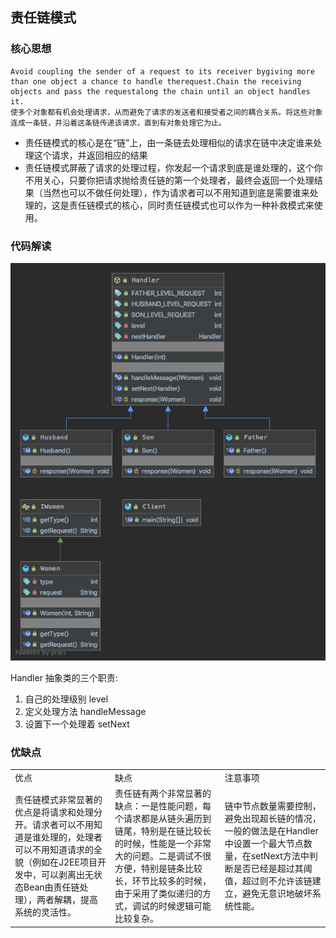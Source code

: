 ## 责任链模式
### 核心思想
```
Avoid coupling the sender of a request to its receiver bygiving more than one object a chance to handle therequest.Chain the receiving objects and pass the requestalong the chain until an object handles it.
使多个对象都有机会处理请求，从而避免了请求的发送者和接受者之间的耦合关系。将这些对象连成一条链，并沿着这条链传递该请求，直到有对象处理它为止。
```
- 责任链模式的核心是在“链”上，由一条链去处理相似的请求在链中决定谁来处理这个请求，并返回相应的结果
- 责任链模式屏蔽了请求的处理过程，你发起一个请求到底是谁处理的，这个你不用关心，只要你把请求抛给责任链的第一个处理者，最终会返回一个处理结果（当然也可以不做任何处理），作为请求者可以不用知道到底是需要谁来处理的，这是责任链模式的核心，同时责任链模式也可以作为一种补救模式来使用。

### 代码解读
![类图](improve/uml/responsibilitychain.png)

Handler 抽象类的三个职责:
1. 自己的处理级别 level 
2. 定义处理方法 handleMessage
3. 设置下一个处理着 setNext

### 优缺点
<table>
    <tr>
        <td>优点</td> 
        <td>缺点</td> 
        <td>注意事项</td>
    </tr>
    <tr>
        <td>责任链模式非常显著的优点是将请求和处理分开。请求者可以不用知道是谁处理的，处理者可以不用知道请求的全貌（例如在J2EE项目开发中，可以剥离出无状态Bean由责任链处理），两者解耦，提高系统的灵活性。</td>
        <td>责任链有两个非常显著的缺点：一是性能问题，每个请求都是从链头遍历到链尾，特别是在链比较长的时候，性能是一个非常大的问题。二是调试不很方便，特别是链条比较长，环节比较多的时候，由于采用了类似递归的方式，调试的时候逻辑可能比较复杂。</td>
        <td>链中节点数量需要控制，避免出现超长链的情况，一般的做法是在Handler中设置一个最大节点数量，在setNext方法中判断是否已经是超过其阈值，超过则不允许该链建立，避免无意识地破坏系统性能。</td> 
    </tr>
</table>
